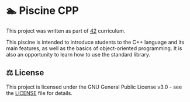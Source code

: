 # 🏊 Piscine CPP

This project was written as part of [42](https://www.42.fr) curriculum.

This piscine is intended to introduce students to the C++ language and its main features, as well as the basics of object-oriented programming.
It is also an opportunity to learn how to use the standard library.

## ⚖️ License

This project is licensed under the GNU General Public License v3.0 - see the [LICENSE](LICENSE) file for details.
